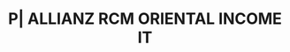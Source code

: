 ---
layout: asset
title: P| ALLIANZ RCM ORIENTAL INCOME IT                           
isin: LU0348786764
---